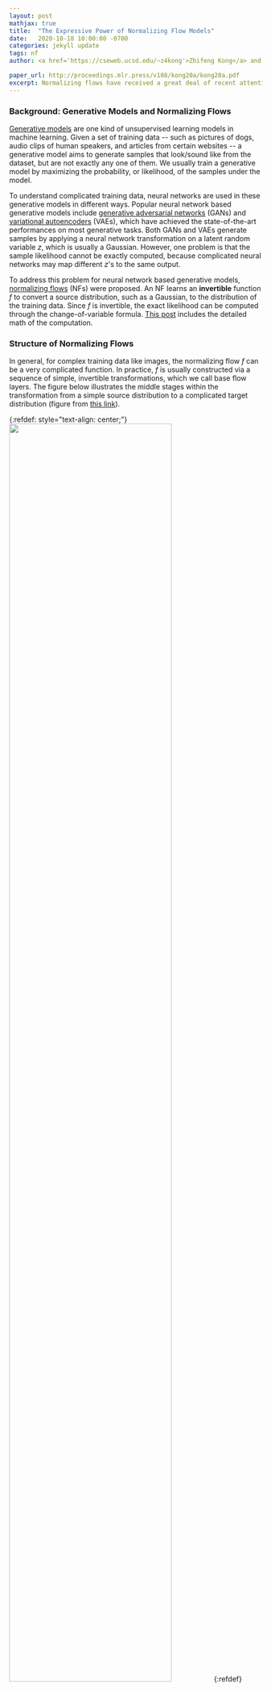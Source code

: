```yaml
---
layout: post
mathjax: true
title:  "The Expressive Power of Normalizing Flow Models"
date:   2020-10-18 10:00:00 -0700
categories: jekyll update
tags: nf
author: <a href='https://cseweb.ucsd.edu/~z4kong'>Zhifeng Kong</a> and <a href='https://cseweb.ucsd.edu/~kamalika'>Kamalika Chaudhuri</a>

paper_url: http://proceedings.mlr.press/v108/kong20a/kong20a.pdf
excerpt: Normalizing flows have received a great deal of recent attention as they allow flexible generative modeling as well as easy likelihood computation. However, there is little formal understanding of their representation power. In this work, we study some basic normalizing flows and show that (1) they may be highly expressive in one dimension, and (2) in higher dimensions their representation power may be limited.
---
```


### Background: Generative Models and Normalizing Flows

[Generative models](https://en.wikipedia.org/wiki/Generative_model) are one kind of unsupervised learning models in machine learning. Given a set of training data -- such as pictures of dogs, audio clips of human speakers, and articles from certain websites -- a generative model aims to generate samples that look/sound like from the dataset, but are not exactly any one of them. We usually train a generative model by maximizing the probability, or likelihood, of the samples under the model.

To understand complicated training data, neural networks are used in these generative models in different ways. Popular neural network based generative models include [generative adversarial networks](https://papers.nips.cc/paper/5423-generative-adversarial-nets.pdf) (GANs) and [variational autoencoders](https://arxiv.org/pdf/1606.05908.pdf) (VAEs), which have achieved the state-of-the-art performances on most generative tasks. Both GANs and VAEs generate samples by applying a neural network transformation on a latent random variable $z$, which is usually a Gaussian. However, one problem is that the sample likelihood cannot be exactly computed, because complicated neural networks may map different $z$'s to the same output.

To address this problem for neural network based generative models, [normalizing flows](https://arxiv.org/abs/1908.09257) (NFs) were proposed. An NF learns an <b>invertible</b> function $f$ to convert a source distribution, such as a Gaussian, to the distribution of the training data. Since $f$ is invertible, the exact likelihood can be computed through the change-of-variable formula. [This post](http://akosiorek.github.io/ml/2018/04/03/norm_flows.html) includes the detailed math of the computation.

### Structure of Normalizing Flows

In general, for complex training data like images, the normalizing flow $f$ can be a very complicated function. In practice, $f$ is usually constructed via a sequence of simple, invertible transformations, which we call base flow layers. The figure below illustrates the middle stages within the transformation from a simple source distribution to a complicated target distribution (figure from [this link](https://lilianweng.github.io/lil-log/2018/10/13/flow-based-deep-generative-models.html)).

{:refdef: style="text-align: center;"}
<img src="/assets/2020-10-18-nf/nf_model.png" width="80%">
{:refdef}

Examples of base flow layers include

- [planar layers](https://arxiv.org/abs/1908.09257): $f_{\text{pf}}(z)=z+uh(w^{\top}z+b)$, where $u,w,z\in\mathbb{R}^d,b\in\mathbb{R}$;

- [radial layers](https://arxiv.org/abs/1908.09257): $f_{\text{rf}}(z)=z+\frac{\beta}{\alpha+\\|z-z_0\\|}(z-z_0)$, where $z,z_0\in\mathbb{R}^d,\alpha,\beta\in\mathbb{R}$;

- [Sylvester layers](https://arxiv.org/abs/1803.05649): $f_{\text{syl}}(z)=z+Ah(B^{\top}z+b)$, where $A,B\in\mathbb{R}^{d\times m}, z\in\mathbb{R}^d, b\in\mathbb{R}^m$;

- and [Householder layers](https://arxiv.org/abs/1611.09630): $f_{\text{hh}}(z)=z-2vv^{\top}z$, where $v,z\in\mathbb{R}^d, v^{\top}v=1$.

The number of layers is usually very large in practice. For instance, in the MNIST dataset experiments, [this paper](https://arxiv.org/abs/1908.09257) uses 80 planar layers, and [this paper](https://arxiv.org/abs/1803.05649) uses 16 Sylvester layers.

### Defining the Expressivity of Normalizing Flows

The invertibility of NFs may hugely restrict their expressive power, but to what extent? Our [recent paper](http://proceedings.mlr.press/v108/kong20a/kong20a.pdf) analyzes this through the following two questions:

- <b>Q</b>1 (Exact transformation): Under what conditions is it possible to <b>exactly</b> transform the source distribution $q$ (e.g., a standard Gaussian) into the target distribution $p$ with a finite number of base flow layers?

- <b>Q</b>2 (Approximation): Since sometimes exact transformation may be hard, when is it possible to <b>approximate</b> the target distribution $p$ in [total variation distance](https://en.wikipedia.org/wiki/Total_variation_distance_of_probability_measures)? Do we need an incredibly large number of layers?

Our findings:

- If $p$ and $q$ are defined on $\mathbb{R}$, then universal approximation can be achieved. That is, we can always transform $q$ to be arbitrarily close to any $p$.

- If $p$ and $q$ are defined on $\mathbb{R}^d$ where $d>1$, both exact transformation and approximation may be hard. Having a large number of layers is a necessary (but not a sufficient) condition.

### Challenges

Our problem is very related to the universal approximation property: the ability of a function class to be arbitrarily close to any target function. Although we have this property for [shallow neural networks](http://citeseerx.ist.psu.edu/viewdoc/download?doi=10.1.1.441.7873&rep=rep1&type=pdf), [fully connected networks](https://arxiv.org/abs/1709.02540), and [residual networks](https://arxiv.org/abs/1806.10909), these results do not apply to NFs. Why? Because of the <b>invertibility</b>.

- First, a function class has the universal approximation property does <b>not</b> imply that its invertible subset can approximate between any pair of distributions. For instance, take the set of piecewise constant functions. Its invertible subset is the empty set!

- On the other hand, a function class has limited capacity does <b>not</b> imply that its invertible subset <b>cannot</b> transform between any pair of distributions. For instance, take the set of triangular maps, which can perform powerful Knothe–Rosenblatt rearrangements (See page 17 of [this book](https://ljk.imag.fr/membres/Emmanuel.Maitre/lib/exe/fetch.php?media=b07.stflour.pdf)).

<b>The way to get around this challenge:</b> instead of looking at the capacity of a function class in the function space, we directly analyze input--output distribution pairs.

### Universal Approximation When $d=1$

As warm-up let us look at the one-dimensional case. We analyze a specific kind of planar layer with the ReLU activation:
\\[f_{\text{pf}}(z)=z+u\ \mathrm{ReLU}(wz+b)\\]
where $u,w,b,z\in\mathbb{R}$, and $\text{ReLU}(x)=\max(x,0)$. The effect of this transformation on a density is first splitting its graph into two pieces, and then scaling one piece while keeping the other one unchanged. For example, in the figure below the first planar layer splits the blue line into the solid part and the dashed part, and scales the dashed part to the orange line. Similarly, the second planar layer splits the orange line into the solid part and the dashed part, and scales the dashed part to the green line.

{:refdef: style="text-align: center;"}
<img src="/assets/2020-10-18-nf/tail_consistent_pwg.pdf" width="60%">
{:refdef}

In particular, if the blue line is Gaussian, then the orange line and the green line are also pieces of some Gaussian distributions. We call this a piecewise Gaussian distribution. Additionally, it has the consistency property: the integration of the transformed distribution should always be 1.

How does it relate to approximation? Here we use a fundamental result in real analysis: [Lebesgue-integrable functions](https://en.wikipedia.org/wiki/Lebesgue_integration) can be approximated by piecewise constant functions. Given a piecewise constant distribution $q_{\text{pwc}}$ that is close to the target distribution $p$, we can iteratively construct a piecewise Gaussian distribution $q_{\text{pwg}}$ with the same group of pieces. We can additionally require $q_{\text{pwg}}$ to be very close to $q_{\text{pwc}}$ by carefully selecting the parameters $u,w,b$. Finally, as the pieces become smaller, $q_{\text{pwc}}\rightarrow p$ and $q_{\text{pwg}}\rightarrow q_{\text{pwc}}$, which implies $q_{\text{pwg}}\rightarrow p$.

In the following example, we demonstrate such approximation with 50(top) and 300(bottom) ReLU planar layers, respectively.

{:refdef: style="text-align: center;"}
<img src="/assets/2020-10-18-nf/1d_ReLU_50.pdf" width="60%">
<img src="/assets/2020-10-18-nf/1d_ReLU_300.pdf" width="60%">
{:refdef}

### Exact Transformation When $d>1$

Next, we look at the more general case in higher-dimensional space, which is usually quite different from the one-dimensional case. We analyze Sylvester layers, a matrix-form generalization of planar layers:
\\[f_{\text{syl}}(z)=z+Ah(B^{\top}z+b)\\]
where $A,B\in\mathbb{R}^{d\times m},z\in\mathbb{R}^d,b\in\mathbb{R}^m$ for some integer $m$. In particular, we call $m$ the number of neurons of $f_{\text{syl}}$ because its form is identical to a residual block with $m$ neurons in the hidden layer.

Now suppose we stack a number of Sylvester layers with $M$ neurons in total, and these layers sequentially transform an input distribution $q$ to output distribution $p$. For convenience, let $f$ be the function composed of all these Sylvester layers. We show that the distribution pairs $(q,p)$ cannot be arbitrary; there is some necessary condition that must be satisfied, which we call the <b>topology matching</b> condition.

- <b>When $h$ is a smooth function</b>

Let $L(z)=\log p(f(z))-\log q(z)$. Then, the topology condition says the dimension of the set of the gradient of $L$ is no more than the number of neurons. Formally,
\\[\dim\\{\nabla_z L(z):z\in\mathbb{R}^d\\}\leq M\\]
Since it is not easy to plot $\\{\nabla_z L(z):z\in\mathbb{R}^d\\}$, we demonstrate $L(z)$ in a few examples below. Each row is a group, containing plots of $q$, $p$, and $L$ from left to right.

{:refdef: style="text-align: center;"}
  &#8594; &emsp;<img src="/assets/2020-10-18-nf/general_topo_1.png" width="60%"><br /><br />
	&#8594; &emsp;<img src="/assets/2020-10-18-nf/general_topo_2.png" width="60%"><br /><br />
	&#8594; &emsp;<img src="/assets/2020-10-18-nf/general_topo_3.png" width="60%"><br /><br />
	&#8594; &emsp;<img src="/assets/2020-10-18-nf/general_topo_4.png" width="60%"><br /><br />
{:refdef}

Based on the topology condition, it can be shown that if the number of neurons $M$ is less than the dimension $d$, it may even be hard to transform between simple Gaussian distributions.

- <b>When $h=\text{ReLU}$</b>

We then restrict to ReLU Sylvester layers. In this case, $f$ in fact performs a piecewise linear transformation in $\mathbb{R}^d$. As a result, for almost every $z\in\mathbb{R}^d$ (except for boundary points), $f$ is linear around $z$. This leads to the following topology condition: there exists a constant matrix $C$ (= the Jacobian matrix of $f(z)$) around $z$ such that
\\[C^{\top}\nabla_z\log p(f(z))=\nabla_z\log q(z)\\]

We demonstrate this result with two examples below, where each row is a $(q,p)$ distribution pair. The red points are peaks of the graphs, and red points on the left are transformed to red points on the right by $f$. In these cases, both $\nabla_z\log p(f(z))$ and $\nabla_z\log q(z)$ are zero vectors, which is compatible with the topology condition.

{:refdef: style="text-align: center;"}
  &#8594; &emsp;<img src="/assets/2020-10-18-nf/ReLU_topo_1.png" width="60%"><br /><br />
	&#8594; &emsp;<img src="/assets/2020-10-18-nf/ReLU_topo_2.png" width="60%"><br /><br />
{:refdef}

As a corollary, we conclude that ReLU Sylvester layers generally do not transform between product distributions or mixture of Gaussian distributions except for very special cases.

### Approximation Capacity When $d>1$

It is not surprising that exact transformation between distributions is difficult. What if we loosen our goal to approximation between distributions, where we can use transformations from a certain class $\mathcal{F}$? We show that unfortunately, this is still hard under certain conditions.

The way to look at this problem is to bound the minimum depth that is needed to approximate between $q$ and $p$. In other words, if we use less than this number of transformations, then it is impossible to approximate $p$ given $q$ as the source, no matter what transformations in $\mathcal{F}$ are selected. Formally, for $\epsilon>0$, we define the minimum depth as
\\[T_{\epsilon}(p,q,\mathcal{F})=\inf\\{n: \exists \\{f_i\\}_{i=1}^n\in\mathcal{F}\text{ such that }\\|(f_1\circ\cdots\circ f_n)(q)-p\\|_1\leq\epsilon\\}\\]

We conclude that if $\mathcal{F}$ is the set of $(i)$ planar layers $f_{\text{pf}}$ with bounded parameters and popular non-linearities including $\tanh$, sigmoid, and $\arctan$, or $(ii)$ all Householder layers $f_{\text{hh}}$, then $T_{\epsilon}(p,q,\mathcal{F})$ is not small. In detail, for any $\kappa>0$, there exists a pair of distributions $(q,p)$ on $\mathbb{R}^d$ and a constant $\epsilon$ (e.g., 0.5) such that
\\[T_{\epsilon}(p,q,\mathcal{F})=\tilde{\Omega}(d^{\kappa})\\]
Although this lower bound is polynomial in the dimension $d$, in many practical problems the dimension can be very large so the minimum depth is still an incredibly large number. This result tells us that planar layers and Householder layers are provably not very expressive under certain conditions.

### Open Problems
This is the end of [our paper](http://proceedings.mlr.press/v108/kong20a/kong20a.pdf), but is clearly just the beginning of the story. There are a large number of open problems on the expressive power of even simple normalizing flow transformations. Below are some potential directions.

- Just like neural networks, planar and Sylvester layers use non-linearities in their expressions. Is it possible that a certain combination of non-linearities (at different layers) can significantly improve capacity?
- Our paper does not provide a result for very deep Sylvester flows (e.g., $>d$ layers) with smooth non-linearities. Therefore, it is interesting to provide some insights for deep Sylvester flows.
- A more general problem is to understand if the universal approximation property of certain class of normalizing flows holds in converting between distributions. The result is meaningful even if we assume the depth can be arbitrarily large.
- On the other hand, it is also helpful to analyze what these normalizing flows are good at. A good example is to show that they can easily transform between distributions in a certain class, especially by an elegant construction.

### More Details

See [our paper](http://proceedings.mlr.press/v108/kong20a/kong20a.pdf) or [the full paper on arxiv](https://arxiv.org/abs/2006.00392).
